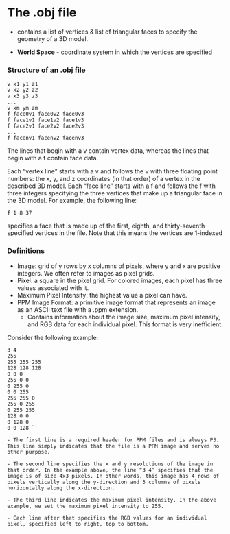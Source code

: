 # The .obj file
- contains a list of vertices & list of triangular faces to specify the geometry
  of a 3D model.

- **World Space** - coordinate system in which the vertices are specified

### Structure of an .obj file
```
v x1 y1 z1  
v x2 y2 z2  
v x3 y3 z3  
...  
v xm ym zm  
f face0v1 face0v2 face0v3  
f face1v1 face1v2 face1v3  
f face2v1 face2v2 face2v3  
...  
f facenv1 facenv2 facenv3
```

The lines that begin with a v contain vertex data, whereas the lines that begin with a f contain face data.

Each “vertex line” starts with a v and follows the v with three floating point numbers: the x, y, and z coordinates (in that order) of a vertex in the described 3D model. Each “face line” starts with a f and follows the f with three integers specifying the three vertices that make up a triangular face in the 3D model. For example, the following line:

`f 1 8 37`

specifies a face that is made up of the first, eighth, and thirty-seventh specified vertices in the file. Note that this means the vertices are 1-indexed

### Definitions
- Image: grid of y rows by x columns of pixels, where y and x are positive integers. We often refer to images as pixel grids.
- Pixel: a square in the pixel grid. For colored images, each pixel has three values associated with it.
- Maximum Pixel Intensity: the highest value a pixel can have.
- PPM Image Format: a primitive image format that represents an image as an ASCII text file with a .ppm extension.
  - Contains information about the image size, maximum pixel intensity, and RGB
    data for each individual pixel. This format is very inefficient.

Consider the following example:

```P3  
3 4  
255  
255 255 255  
128 128 128  
0 0 0  
255 0 0  
0 255 0  
0 0 255  
255 255 0  
255 0 255  
0 255 255  
128 0 0  
0 128 0  
0 0 128```

- The first line is a required header for PPM files and is always P3. This line simply indicates that the file is a PPM image and serves no other purpose.

- The second line specifies the x and y resolutions of the image in that order. In the example above, the line “3 4” specifies that the image is of size 4x3 pixels. In other words, this image has 4 rows of pixels vertically along the y-direction and 3 columns of pixels horizontally along the x-direction.

- The third line indicates the maximum pixel intensity. In the above example, we set the maximum pixel intensity to 255.

- Each line after that specifies the RGB values for an individual pixel, specified left to right, top to bottom.